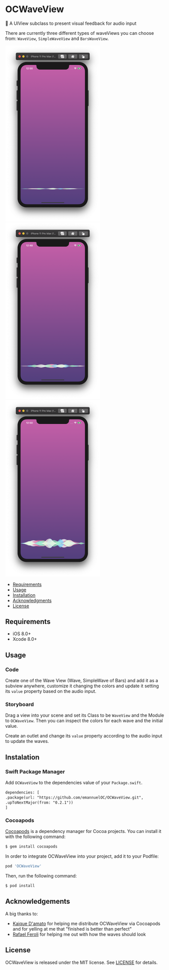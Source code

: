 # OCWaveView
🌊 A UIView subclass to present visual feedback for audio input

There are currently three different types of waveViews you can choose from: `WaveView`, `SimpleWaveView` and `BarsWaveView`.

<img src=https://github.com/emannuelOC/OCWaveView/blob/master/images/waveView-low.png width="300"> <img src=https://github.com/emannuelOC/OCWaveView/blob/master/images/waveView.png width="300"> <img src=https://github.com/emannuelOC/OCWaveView/blob/master/images/waveView-loud.png width="300"> 

- [Requirements](#requirements)
- [Usage](#usage)
- [Installation](#installation)
- [Acknowledgments](acknowledgments)
- [License](#license)

## Requirements

* iOS 8.0+
* Xcode 8.0+

## Usage

### Code

Create one of the Wave View (Wave, SimpleWave of Bars) and add it as a subview anywhere, customize it changing the colors and update it setting its `value` property based on the audio input.

### Storyboard

Drag a view into your scene and set its Class to be `WaveView` and the Module to `OCWaveView`. Then you can inspect the colors for each wave and the initial value.

Create an outlet and change its `value` property according to the audio input to update the waves.


## Instalation

### Swift Package Manager

Add `OCWaveView` to the dependencies value of your `Package.swift`.

```
dependencies: [
.package(url: "https://github.com/emannuelOC/OCWaveView.git", .upToNextMajor(from: "0.2.1"))
]
```


### Cocoapods

[Cocoapods](https://cocoapods.org) is a dependency manager for Cocoa projects. You can install it with the following command:

```bash
$ gem install cocoapods
```

In order to integrate OCWaveView into your project, add it to your Podfile:

```ruby
pod 'OCWaveView'
```

Then, run the following command:

```bash
$ pod install
```

## Acknowledgements

A big thanks to:

* [Kaique D'amato](https://github.com/KaiqueDamato/) for helping me distribute OCWaveView via Cocoapods and for yelling at me that "finished is better than perfect" 
* [Rafael Feroli](https://twitter.com/rafaelferoli) for helping me out with how the waves should look

## License

OCWaveView is released under the MIT license. See [LICENSE](https://github.com/emannuelOC/OCWaveView/blob/master/LICENSE) for details.
